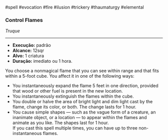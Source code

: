 #spell #evocation #fire #ilusion #trickery #thaumaturgy #elemental 
### Control Flames
*Truque*
___
- **Execução:** padrão
- **Alcance:** 12sqr
- **Alvo:** 1 criatura
- **Duração:** imediato ou 1 hora.

You choose a nonmagical flame that you can see within range and that fits within a 5-foot cube. You affect it in one of the following ways:  
- You instantaneously expand the flame 5 feet in one direction, provided that wood or other fuel is present in the new location.  
- You instantaneously extinguish the flames within the cube.  
- You double or halve the area of bright light and dim light cast by the flame, change its color, or both. The change lasts for 1 hour.  
- You cause simple shapes — such as the vague form of a creature, an inanimate object, or a location — to appear within the flames and animate as you like. The shapes last for 1 hour.  
If you cast this spell multiple times, you can have up to three non-instantaneous flames.
